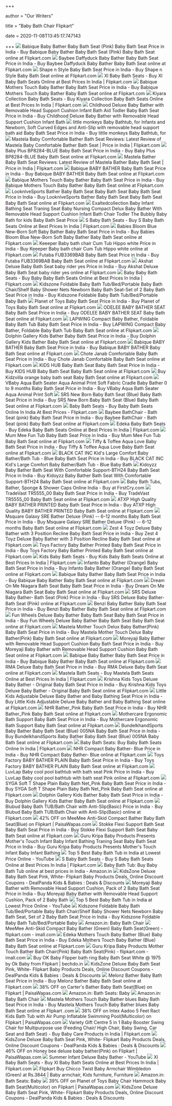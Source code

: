 +++
        
author = "Our Writers"
        
title = "Baby Bath Chair Flipkart"
        
date = 2020-11-08T13:45:17.747143
        
+++
[ ![](https://rukminim1.flixcart.com/image/352/352/jhjg13k0/bath-seat/g/a/k/baby-bather-baby-bath-seat-pink-babique-original-imaf5gzwvjkztzab.jpeg?q=70)](https://rukminim1.flixcart.com/image/352/352/jhjg13k0/bath-seat/g/a/k/baby-bather-baby-bath-seat-pink-babique-original-imaf5gzwvjkztzab.jpeg?q=70) Babique Baby Bather Baby Bath Seat (Pink) Baby Bath Seat Price in India -  Buy Babique Baby Bather Baby Bath Seat (Pink) Baby Bath Seat online at  Flipkart.com
[ ![](https://rukminim1.flixcart.com/image/352/352/jbs96kw0/bath-seat/t/s/h/daffyduck-baby-bather-baybee-original-imafyytyxgzyam8h.jpeg?q=70)](https://rukminim1.flixcart.com/image/352/352/jbs96kw0/bath-seat/t/s/h/daffyduck-baby-bather-baybee-original-imafyytyxgzyam8h.jpeg?q=70) Baybee Daffyduck Baby Bather Baby Bath Seat Price in India - Buy Baybee  Daffyduck Baby Bather Baby Bath Seat online at Flipkart.com
[ ![](https://rukminim1.flixcart.com/image/352/352/j3nbwy80/bath-seat/v/8/v/shape-n-style-original-imaeupprqtfkgypf.jpeg?q=70)](https://rukminim1.flixcart.com/image/352/352/j3nbwy80/bath-seat/v/8/v/shape-n-style-original-imaeupprqtfkgypf.jpeg?q=70) Shape n Style Baby Bath Seat Price in India - Buy Shape n Style Baby Bath  Seat online at Flipkart.com
[ ![](https://rukminim1.flixcart.com/image/612/612/kbwjvrk0/bath-seat/t/6/a/foldable-baby-bath-tub-bed-portable-baby-bath-chair-shelf-baby-original-imaft4znugh6gqeh.jpeg?q=70)](https://rukminim1.flixcart.com/image/612/612/kbwjvrk0/bath-seat/t/6/a/foldable-baby-bath-tub-bed-portable-baby-bath-chair-shelf-baby-original-imaft4znugh6gqeh.jpeg?q=70) Xl Baby Bath Seats - Buy Xl Baby Bath Seats Online at Best Prices In India  | Flipkart.com
[ ![](https://rukminim1.flixcart.com/image/352/352/jdvziq80/bath-tub/g/b/t/mothers-touch-baby-bather-bbqbbt001-babique-original-imaf2cudfpuxzdcv.jpeg?q=70)](https://rukminim1.flixcart.com/image/352/352/jdvziq80/bath-tub/g/b/t/mothers-touch-baby-bather-bbqbbt001-babique-original-imaf2cudfpuxzdcv.jpeg?q=70) Babique Mothers Touch Baby Bather Baby Bath Seat Price in India - Buy  Babique Mothers Touch Baby Bather Baby Bath Seat online at Flipkart.com
[ ![](https://rukminim1.flixcart.com/image/612/612/jwdupow0/bath-seat/u/m/z/baby-infant-bathing-seat-traning-seat-baby-nursing-kiyara-original-imafgs3nb5atxqcy.jpeg?q=70)](https://rukminim1.flixcart.com/image/612/612/jwdupow0/bath-seat/u/m/z/baby-infant-bathing-seat-traning-seat-baby-nursing-kiyara-original-imafgs3nb5atxqcy.jpeg?q=70) Kiyara Collection Baby Bath Seats - Buy Kiyara Collection Baby Bath Seats  Online at Best Prices In India | Flipkart.com
[ ![](https://rukminim1.flixcart.com/image/352/352/kbmjssw0/bath-seat/g/p/g/deluxe-baby-bather-with-removable-head-support-cushion-infant-original-imafsxrjphpjgbfb.jpeg?q=70)](https://rukminim1.flixcart.com/image/352/352/kbmjssw0/bath-seat/g/p/g/deluxe-baby-bather-with-removable-head-support-cushion-infant-original-imafsxrjphpjgbfb.jpeg?q=70) Childhood Deluxe Baby Bather with Removable Head Support Cushion Infant Bath  Aid Todler Baby Bath Seat Price in India - Buy Childhood Deluxe Baby Bather  with Removable Head Support Cushion Infant Bath
[ ![](https://rukminim1.flixcart.com/image/352/352/k4n2avk0/bath-seat/t/g/p/baby-bathtub-for-infants-and-newborn-soft-curved-edges-and-anti-original-imafnhr7uzpmqzqt.jpeg?q=70)](https://rukminim1.flixcart.com/image/352/352/k4n2avk0/bath-seat/t/g/p/baby-bathtub-for-infants-and-newborn-soft-curved-edges-and-anti-original-imafnhr7uzpmqzqt.jpeg?q=70) little monkeys Baby Bathtub, for Infants and Newborn, Soft Curved Edges and  Anti-Slip with removable head support bath aid Baby Bath Seat Price in  India - Buy little monkeys Baby Bathtub, for
[ ![](https://rukminim1.flixcart.com/image/312/312/bath-seat/z/w/e/mastela-baby-comfortable-bather-original-imaeh6cyfc8qmsgz.jpeg?q=70)](https://rukminim1.flixcart.com/image/312/312/bath-seat/z/w/e/mastela-baby-comfortable-bather-original-imaeh6cyfc8qmsgz.jpeg?q=70) Mastela Baby Comfortable Bather Bath Seat Reviews: Latest Review of Mastela  Baby Comfortable Bather Bath Seat | Price in India | Flipkart.com
[ ![](https://rukminim1.flixcart.com/image/352/352/jnc2bgw0/bath-seat/v/y/y/bp8284-blue-baby-plus-original-imafaywzv9jyanbd.jpeg?q=70)](https://rukminim1.flixcart.com/image/352/352/jnc2bgw0/bath-seat/v/y/y/bp8284-blue-baby-plus-original-imafaywzv9jyanbd.jpeg?q=70) Baby Plus BP8284-BLUE Baby Bath Seat Price in India - Buy Baby Plus  BP8284-BLUE Baby Bath Seat online at Flipkart.com
[ ![](https://rukminim1.flixcart.com/image/312/312/bath-seat/f/z/f/mastela-bather-original-imaekzz4cgakdkmj.jpeg?q=70)](https://rukminim1.flixcart.com/image/312/312/bath-seat/f/z/f/mastela-bather-original-imaekzz4cgakdkmj.jpeg?q=70) Mastela Bather Baby Bath Seat Reviews: Latest Review of Mastela Bather Baby  Bath Seat | Price in India | Flipkart.com
[ ![](https://rukminim1.flixcart.com/image/352/352/jg6v24w0/bath-tub/k/f/f/baby-bather-bbqbbck01-babique-original-imaf47kevsdfk8vg.jpeg?q=70)](https://rukminim1.flixcart.com/image/352/352/jg6v24w0/bath-tub/k/f/f/baby-bather-bbqbbck01-babique-original-imaf47kevsdfk8vg.jpeg?q=70) Babique BABY BATHER Baby Bath Seat Price in India - Buy Babique BABY BATHER Baby  Bath Seat online at Flipkart.com
[ ![](https://rukminim1.flixcart.com/image/1100/1100/jduk2vk0/bath-seat/5/p/h/mothers-touch-baby-bather-babique-original-imaf2zfhfjrqgvkg.jpeg?q=90)](https://rukminim1.flixcart.com/image/1100/1100/jduk2vk0/bath-seat/5/p/h/mothers-touch-baby-bather-babique-original-imaf2zfhfjrqgvkg.jpeg?q=90) Babique Mothers Touch Baby Bather Baby Bath Seat Price in India - Buy  Babique Mothers Touch Baby Bather Baby Bath Seat online at Flipkart.com
[ ![](https://rukminim1.flixcart.com/image/352/352/k8lyc280/bath-seat/5/6/h/bather-baby-bath-seat-baby-bath-seat-looknlvesports-original-imafqkkhhbkf4kqq.jpeg?q=70)](https://rukminim1.flixcart.com/image/352/352/k8lyc280/bath-seat/5/6/h/bather-baby-bath-seat-baby-bath-seat-looknlvesports-original-imafqkkhhbkf4kqq.jpeg?q=70) LooknlveSports Bather Baby Bath Seat Baby Bath Seat Baby Bath Seat Price in  India - Buy LooknlveSports Bather Baby Bath Seat Baby Bath Seat Baby Bath  Seat online at Flipkart.com
[ ![](https://rukminim1.flixcart.com/image/352/352/jpsnma80/bath-seat/w/g/7/baby-infant-bathing-seat-traning-seat-baby-nursing-compact-delux-original-imafbt3tkredwtqr.jpeg?q=70)](https://rukminim1.flixcart.com/image/352/352/jpsnma80/bath-seat/w/g/7/baby-infant-bathing-seat-traning-seat-baby-nursing-compact-delux-original-imafbt3tkredwtqr.jpeg?q=70) Exaltedcollection Baby Infant Bathing Seat Traning Seat Baby Nursing  Compact Delux Baby Bather With Removable Head Support Cushion Infant Bath  Chair Todler The Bubbly Baby Bath for kids Baby Bath Seat Price
[ ![](https://rukminim1.flixcart.com/image/612/612/k1qr5ow0/bath-seat/e/t/u/blue-printed-quality-folding-anti-slip-archana-novelty-original-imafh8xu68tpdwxr.jpeg?q=70)](https://rukminim1.flixcart.com/image/612/612/k1qr5ow0/bath-seat/e/t/u/blue-printed-quality-folding-anti-slip-archana-novelty-original-imafh8xu68tpdwxr.jpeg?q=70) S Baby Bath Seats - Buy S Baby Bath Seats Online at Best Prices In India |  Flipkart.com
[ ![](https://rukminim1.flixcart.com/image/352/352/jz1l7rk0/bath-seat/s/h/e/blue-new-born-soft-baby-bather-babies-bloom-original-imafj48jfnz9jtrh.jpeg?q=70)](https://rukminim1.flixcart.com/image/352/352/jz1l7rk0/bath-seat/s/h/e/blue-new-born-soft-baby-bather-babies-bloom-original-imafj48jfnz9jtrh.jpeg?q=70) Babies Bloom Blue New-Born Soft Baby Bather Baby Bath Seat Price in India -  Buy Babies Bloom Blue New-Born Soft Baby Bather Baby Bath Seat online at  Flipkart.com
[ ![](https://rukminim1.flixcart.com/image/352/352/jbs96kw0/bath-tub/9/w/a/baby-bath-chair-cum-tub-hippo-white-k8619white-keeeper-original-imafyzwxyguccnja.jpeg?q=70)](https://rukminim1.flixcart.com/image/352/352/jbs96kw0/bath-tub/9/w/a/baby-bath-chair-cum-tub-hippo-white-k8619white-keeeper-original-imafyzwxyguccnja.jpeg?q=70) Keeeper Baby bath chair Cum Tub Hippo white Price in India - Buy Keeeper Baby  bath chair Cum Tub Hippo white online at Flipkart.com
[ ![](https://rukminim1.flixcart.com/image/352/352/jp780i80/bath-seat/z/x/b/fub3369bab-futaba-original-imafbhhwzjw8h5ax.jpeg?q=70)](https://rukminim1.flixcart.com/image/352/352/jp780i80/bath-seat/z/x/b/fub3369bab-futaba-original-imafbhhwzjw8h5ax.jpeg?q=70) Futaba FUB3369BAB Baby Bath Seat Price in India - Buy Futaba FUB3369BAB Baby  Bath Seat online at Flipkart.com
[ ![](https://rukminim1.flixcart.com/image/352/352/j8g870w0-1/baby-bed/2/g/6/deluxe-baby-bath-seat-yes-3-baby-rider-akshat-original-imaeyh22tdaummzu.jpeg?q=70)](https://rukminim1.flixcart.com/image/352/352/j8g870w0-1/baby-bed/2/g/6/deluxe-baby-bath-seat-yes-3-baby-rider-akshat-original-imaeyh22tdaummzu.jpeg?q=70) Akshat Deluxe Baby Bath Seat baby rider yes Price in India - Buy Akshat  Deluxe Baby Bath Seat baby rider yes online at Flipkart.com
[ ![](https://rukminim1.flixcart.com/image/612/612/k5r2mq80/bath-seat/8/w/h/advanced-anti-skid-baby-bather-pink-meemee-original-imafg2pgggyjsxjj.jpeg?q=70)](https://rukminim1.flixcart.com/image/612/612/k5r2mq80/bath-seat/8/w/h/advanced-anti-skid-baby-bather-pink-meemee-original-imafg2pgggyjsxjj.jpeg?q=70) Baby Baby Bath Seats - Buy Baby Baby Bath Seats Online at Best Prices In  India | Flipkart.com
[ ![](https://rukminim1.flixcart.com/image/275/275/kbwjvrk0/bath-seat/u/z/z/foldable-baby-bath-tub-bed-portable-baby-bath-chair-shelf-baby-original-imaft4zngpatbvgk.jpeg?q=90)](https://rukminim1.flixcart.com/image/275/275/kbwjvrk0/bath-seat/u/z/z/foldable-baby-bath-tub-bed-portable-baby-bath-chair-shelf-baby-original-imaft4zngpatbvgk.jpeg?q=90) Kidszone Foldable Baby Bath Tub/Bed/Portable Baby Bath Chair/Shelf Baby  Shower Nets Newborn Baby Bath Seat-Set of 2 Baby Bath Seat Price in India -  Buy Kidszone Foldable Baby Bath Tub/Bed/Portable Baby Bath
[ ![](https://rukminim1.flixcart.com/image/352/352/bath-tub/b/y/w/baby-bath-seat-planet-of-toys-baby-bath-seat-original-imaegubhgjncqcqu.jpeg?q=70)](https://rukminim1.flixcart.com/image/352/352/bath-tub/b/y/w/baby-bath-seat-planet-of-toys-baby-bath-seat-original-imaegubhgjncqcqu.jpeg?q=70) Planet of Toys Baby Bath Seat Price in India - Buy Planet of Toys Baby Bath  Seat online at Flipkart.com
[ ![](https://rukminim1.flixcart.com/image/352/352/jr9iwsw0/bath-seat/z/5/f/baby-bather-seat-odelee-original-imafcytjdsgyzfnk.jpeg?q=70)](https://rukminim1.flixcart.com/image/352/352/jr9iwsw0/bath-seat/z/5/f/baby-bather-seat-odelee-original-imafcytjdsgyzfnk.jpeg?q=70) ODELEE BABY BATHER SEAT Baby Bath Seat Price in India - Buy ODELEE BABY  BATHER SEAT Baby Bath Seat online at Flipkart.com
[ ![](https://rukminim1.flixcart.com/image/352/352/k0e66q80/bath-seat/e/q/c/compact-baby-bather-foldable-baby-bath-tub-lapwing-original-imafk6gbcnzfjwnv.jpeg?q=70)](https://rukminim1.flixcart.com/image/352/352/k0e66q80/bath-seat/e/q/c/compact-baby-bather-foldable-baby-bath-tub-lapwing-original-imafk6gbcnzfjwnv.jpeg?q=70) LAPWING Compact Baby Bather, Foldable Baby Bath Tub Baby Bath Seat Price in  India - Buy LAPWING Compact Baby Bather, Foldable Baby Bath Tub Baby Bath  Seat online at Flipkart.com
[ ![](https://rukminim1.flixcart.com/image/352/352/bath-seat/k/n/7/dolphin-gallery-kids-bather-original-imaecgrpwsycf6js.jpeg?q=70)](https://rukminim1.flixcart.com/image/352/352/bath-seat/k/n/7/dolphin-gallery-kids-bather-original-imaecgrpwsycf6js.jpeg?q=70) Dolphin Gallery Kids Bather Baby Bath Seat Price in India - Buy Dolphin  Gallery Kids Bather Baby Bath Seat online at Flipkart.com
[ ![](https://rukminim1.flixcart.com/image/352/352/jg6v24w0/bath-tub/x/f/4/baby-bather-tube-bbqbbck002-babique-original-imaf47kkf4r8pchy.jpeg?q=70)](https://rukminim1.flixcart.com/image/352/352/jg6v24w0/bath-tub/x/f/4/baby-bather-tube-bbqbbck002-babique-original-imaf47kkf4r8pchy.jpeg?q=70) Babique BABY BATHER Baby Bath Seat Price in India - Buy Babique BABY BATHER Baby  Bath Seat online at Flipkart.com
[ ![](https://rukminim1.flixcart.com/image/352/352/jlqwpe80/bath-seat/j/2/t/comfortable-chote-janab-original-imaf8rzszy9hdqpt.jpeg?q=70)](https://rukminim1.flixcart.com/image/352/352/jlqwpe80/bath-seat/j/2/t/comfortable-chote-janab-original-imaf8rzszy9hdqpt.jpeg?q=70) Chote Janab Comfortable Baby Bath Seat Price in India - Buy Chote Janab  Comfortable Baby Bath Seat online at Flipkart.com
[ ![](https://rukminim1.flixcart.com/image/352/352/k2rwlu80/bath-seat/p/q/y/baby-bath-seat-kids-hub-original-imafknkyw5qm8gnk.jpeg?q=70)](https://rukminim1.flixcart.com/image/352/352/k2rwlu80/bath-seat/p/q/y/baby-bath-seat-kids-hub-original-imafknkyw5qm8gnk.jpeg?q=70) KIDS HUB Baby Bath Seat Baby Bath Seat Price in India - Buy KIDS HUB Baby  Bath Seat Baby Bath Seat online at Flipkart.com
[ ![](https://rukminim1.flixcart.com/image/352/352/bath-seat/t/g/h/kidzvilla-orange-baby-bath-seat-original-imaeasteyazta4mt.jpeg?q=70)](https://rukminim1.flixcart.com/image/352/352/bath-seat/t/g/h/kidzvilla-orange-baby-bath-seat-original-imaeasteyazta4mt.jpeg?q=70) Buy Kidzvilla orange baby bath seat Baby Bath Seat online at Flipkart.com
[ ![](https://rukminim1.flixcart.com/image/352/352/kbdz5ow0/bath-seat/q/d/b/aqua-bath-seater-aqua-animal-print-soft-fabric-cradle-baby-original-imafg268wergukmm.jpeg?q=70)](https://rukminim1.flixcart.com/image/352/352/kbdz5ow0/bath-seat/q/d/b/aqua-bath-seater-aqua-animal-print-soft-fabric-cradle-baby-original-imafg268wergukmm.jpeg?q=70) VBaby Aqua Bath Seater Aqua Animal Print Soft Fabric Cradle Baby Bather 0  to 9 months Baby Bath Seat Price in India - Buy VBaby Aqua Bath Seater Aqua  Animal Print Soft
[ ![](https://rukminim1.flixcart.com/image/352/352/kbv4fww0/bath-seat/t/t/h/new-born-baby-bath-seat-blue-srs-original-imaft437wa2hfxgc.jpeg?q=70)](https://rukminim1.flixcart.com/image/352/352/kbv4fww0/bath-seat/t/t/h/new-born-baby-bath-seat-blue-srs-original-imaft437wa2hfxgc.jpeg?q=70) SRS New Born Baby Bath Seat (Blue) Baby Bath Seat Price in India - Buy SRS  New Born Baby Bath Seat (Blue) Baby Bath Seat online at Flipkart.com
[ ![](https://rukminim1.flixcart.com/image/612/612/k4hcjgw0/bath-seat/z/y/g/baby-bath-net-blue-infantso-original-imafndsk2uhsg4dr.jpeg?q=70)](https://rukminim1.flixcart.com/image/612/612/k4hcjgw0/bath-seat/z/y/g/baby-bath-net-blue-infantso-original-imafndsk2uhsg4dr.jpeg?q=70) Baby Bath Seats - Buy Baby Bath Seats Online In India At Best Prices -  Flipkart.com
[ ![](https://rukminim1.flixcart.com/image/352/352/jbi93m80/bath-seat/n/d/7/bathchair-bath-seat-pink-baybee-original-imafytgagpqdzfxs.jpeg?q=70)](https://rukminim1.flixcart.com/image/352/352/jbi93m80/bath-seat/n/d/7/bathchair-bath-seat-pink-baybee-original-imafytgagpqdzfxs.jpeg?q=70) Baybee BathChair - Bath Seat (pink) Baby Bath Seat Price in India - Buy  Baybee BathChair - Bath Seat (pink) Baby Bath Seat online at Flipkart.com
[ ![](https://rukminim1.flixcart.com/image/612/612/juh9ksw0/bath-seat/f/q/k/baby-bather-baby-bath-seat-tub-for-infant-pink-edeka-original-imaffdn7v53g5zgy.jpeg?q=70)](https://rukminim1.flixcart.com/image/612/612/juh9ksw0/bath-seat/f/q/k/baby-bather-baby-bath-seat-tub-for-infant-pink-edeka-original-imaffdn7v53g5zgy.jpeg?q=70) Edeka Baby Bath Seats - Buy Edeka Baby Bath Seats Online at Best Prices In  India | Flipkart.com
[ ![](https://rukminim1.flixcart.com/image/352/352/bath-seat/3/k/t/mum-mee-fun-tub-original-imaebq4kxccqm3eg.jpeg?q=70)](https://rukminim1.flixcart.com/image/352/352/bath-seat/3/k/t/mum-mee-fun-tub-original-imaebq4kxccqm3eg.jpeg?q=70) Mum Mee Fun Tub Baby Bath Seat Price in India - Buy Mum Mee Fun Tub Baby  Bath Seat online at Flipkart.com
[ ![](https://rukminim1.flixcart.com/image/352/352/k4hcjgw0/bath-seat/z/x/n/aqua-love-tiffy-toffee-original-imafn9czwha3zjhn.jpeg?q=70)](https://rukminim1.flixcart.com/image/352/352/k4hcjgw0/bath-seat/z/x/n/aqua-love-tiffy-toffee-original-imafn9czwha3zjhn.jpeg?q=70) Tiffy & Toffee Aqua Love Baby Bath Seat Price in India - Buy Tiffy & Toffee  Aqua Love Baby Bath Seat online at Flipkart.com
[ ![](https://rukminim1.flixcart.com/image/352/352/jmqmpow0/bath-seat/3/z/d/kid-s-large-comfort-baby-bather-bath-tub-blue-black-cat-inc-original-imaf9f8zhhspuyag.jpeg?q=70)](https://rukminim1.flixcart.com/image/352/352/jmqmpow0/bath-seat/3/z/d/kid-s-large-comfort-baby-bather-bath-tub-blue-black-cat-inc-original-imaf9f8zhhspuyag.jpeg?q=70) BLACK CAT INC Kid's Large Comfort Baby Bather/Bath Tub - Blue Baby Bath Seat  Price in India - Buy BLACK CAT INC Kid's Large Comfort Baby Bather/Bath Tub  - Blue Baby Bath
[ ![](https://rukminim1.flixcart.com/image/352/352/jbfe7ww0-1/bath-seat/e/q/r/baby-bather-bath-seat-with-comfortable-support-bth24-kidoyzz-original-imafyscwfh4dchfn.jpeg?q=70)](https://rukminim1.flixcart.com/image/352/352/jbfe7ww0-1/bath-seat/e/q/r/baby-bather-bath-seat-with-comfortable-support-bth24-kidoyzz-original-imafyscwfh4dchfn.jpeg?q=70) Kidoyzz Baby Bather Bath Seat With Comfortable Support-BTH24 Baby Bath Seat  Price in India - Buy Kidoyzz Baby Bather Bath Seat With Comfortable  Support-BTH24 Baby Bath Seat online at Flipkart.com
[ ![](https://cdn.fcglcdn.com/brainbees/images/products/240x290/2367920a.webp)](https://cdn.fcglcdn.com/brainbees/images/products/240x290/2367920a.webp) Baby Bath Tubs, Bather, Sponge & Shower Caps Online India - Buy at  FirstCry.com
[ ![](https://rukminim1.flixcart.com/image/352/352/jmqmpow0/bath-seat/3/z/d/kid-s-large-comfort-baby-bather-bath-tub-blue-black-cat-inc-original-imaf9f9yhmy2cvhr.jpeg?q=70)](https://rukminim1.flixcart.com/image/352/352/jmqmpow0/bath-seat/3/z/d/kid-s-large-comfort-baby-bather-bath-tub-blue-black-cat-inc-original-imaf9f9yhmy2cvhr.jpeg?q=70) TradeVast TR5555_00 Baby Bath Seat Price in India - Buy TradeVast TR5555_00 Baby  Bath Seat online at Flipkart.com
[ ![](https://rukminim1.flixcart.com/image/352/352/jepzrm80/bath-tub/f/8/w/high-quality-baby-bather-printed-baby-bath-seat-atx-baby-bather-original-imaf3cd8zhugbkzf.jpeg?q=70)](https://rukminim1.flixcart.com/image/352/352/jepzrm80/bath-tub/f/8/w/high-quality-baby-bather-printed-baby-bath-seat-atx-baby-bather-original-imaf3cd8zhugbkzf.jpeg?q=70) ATXP High Quality BABY BATHER PRINTED Baby Bath Seat Price in India - Buy  ATXP High Quality BABY BATHER PRINTED Baby Bath Seat online at Flipkart.com
[ ![](https://rukminim1.flixcart.com/image/352/352/k0sgl8w0/bath-seat/y/w/n/sre-bather-deluxe-pink-6-12-months-msquare-galaxy-original-imafkge2gc5xkjzq.jpeg?q=70)](https://rukminim1.flixcart.com/image/352/352/k0sgl8w0/bath-seat/y/w/n/sre-bather-deluxe-pink-6-12-months-msquare-galaxy-original-imafkge2gc5xkjzq.jpeg?q=70) Msquare Galaxy SRE Bather Deluxe (Pink) -- 6-12 months Baby Bath Seat Price  in India - Buy Msquare Galaxy SRE Bather Deluxe (Pink) -- 6-12 months Baby  Bath Seat online at Flipkart.com
[ ![](https://rukminim1.flixcart.com/image/352/352/jxdkpzk0/bath-seat/f/h/7/deluxe-baby-bather-with-3-position-recline-zest-4-toyz-original-imafhuy4mncm3epg.jpeg?q=70)](https://rukminim1.flixcart.com/image/352/352/jxdkpzk0/bath-seat/f/h/7/deluxe-baby-bather-with-3-position-recline-zest-4-toyz-original-imafhuy4mncm3epg.jpeg?q=70) Zest 4 Toyz Deluxe Baby Bather with 3 Position Recline Baby Bath Seat Price  in India - Buy Zest 4 Toyz Deluxe Baby Bather with 3 Position Recline Baby  Bath Seat online at Flipkart.com
[ ![](https://rukminim1.flixcart.com/image/352/352/jdkjzww0/bath-seat/h/h/g/baby-bather-printed-toys-factory-original-imafyxum9ygjxbzn.jpeg?q=70)](https://rukminim1.flixcart.com/image/352/352/jdkjzww0/bath-seat/h/h/g/baby-bather-printed-toys-factory-original-imafyxum9ygjxbzn.jpeg?q=70) Toys Factory Baby Bather Printed Baby Bath Seat Price in India - Buy Toys  Factory Baby Bather Printed Baby Bath Seat online at Flipkart.com
[ ![](https://rukminim1.flixcart.com/image/612/612/katyzrk0/bath-seat/s/f/e/aqua-bath-seater-aqua-animal-print-soft-fabric-cradle-baby-original-imafsbjtmz66mhfh.jpeg?q=70)](https://rukminim1.flixcart.com/image/612/612/katyzrk0/bath-seat/s/f/e/aqua-bath-seater-aqua-animal-print-soft-fabric-cradle-baby-original-imafsbjtmz66mhfh.jpeg?q=70) Kids Baby Bath Seats - Buy Kids Baby Bath Seats Online at Best Prices In  India | Flipkart.com
[ ![](https://rukminim1.flixcart.com/image/352/352/k4ss2a80/bath-seat/7/j/g/baby-bather-orange-infanto-original-imafnmtjey7ej4vh.jpeg?q=70)](https://rukminim1.flixcart.com/image/352/352/k4ss2a80/bath-seat/7/j/g/baby-bather-orange-infanto-original-imafnmtjey7ej4vh.jpeg?q=70) Infanto Baby Bather (Orange) Baby Bath Seat Price in India - Buy Infanto  Baby Bather (Orange) Baby Bath Seat online at Flipkart.com
[ ![](https://rukminim1.flixcart.com/image/352/352/jg5fma80/bath-seat/r/n/g/baby-bather-babique-original-imaf47kzuggzx33u.jpeg?q=70)](https://rukminim1.flixcart.com/image/352/352/jg5fma80/bath-seat/r/n/g/baby-bather-babique-original-imaf47kzuggzx33u.jpeg?q=70) Babique Baby Bather Baby Bath Seat Price in India - Buy Babique Baby Bather Baby  Bath Seat online at Flipkart.com
[ ![](https://rukminim1.flixcart.com/image/352/352/jkwwgi80/bath-seat/x/u/5/niagara-bath-seat-dream-on-me-original-imaf7rux4g8dzaqx.jpeg?q=70)](https://rukminim1.flixcart.com/image/352/352/jkwwgi80/bath-seat/x/u/5/niagara-bath-seat-dream-on-me-original-imaf7rux4g8dzaqx.jpeg?q=70) Dream On Me Niagara Bath Seat Baby Bath Seat Price in India - Buy Dream On  Me Niagara Bath Seat Baby Bath Seat online at Flipkart.com
[ ![](https://rukminim1.flixcart.com/image/352/352/kbtp0280/bath-tub/h/y/4/deluxe-baby-bather-bath-seat-pink-07161-srs-original-imaft3gpfdssw7tp.jpeg?q=70)](https://rukminim1.flixcart.com/image/352/352/kbtp0280/bath-tub/h/y/4/deluxe-baby-bather-bath-seat-pink-07161-srs-original-imaft3gpfdssw7tp.jpeg?q=70) SRS Deluxe Baby Bather- Bath Seat (Pink) Price in India - Buy SRS Deluxe  Baby Bather- Bath Seat (Pink) online at Flipkart.com
[ ![](https://rukminim1.flixcart.com/image/352/352/bath-seat/p/c/x/benzi-baby-bather-original-imaejycrxgg7wuva.jpeg?q=70)](https://rukminim1.flixcart.com/image/352/352/bath-seat/p/c/x/benzi-baby-bather-original-imaejycrxgg7wuva.jpeg?q=70) Benzi Baby Bather Baby Bath Seat Price in India - Buy Benzi Baby Bather Baby  Bath Seat online at Flipkart.com
[ ![](https://rukminim1.flixcart.com/image/352/352/k51cpe80/bath-seat/k/q/z/deluxe-baby-bather-baby-bath-seat-fun-wheels-original-imafnt542hgnkbvg.jpeg?q=70)](https://rukminim1.flixcart.com/image/352/352/k51cpe80/bath-seat/k/q/z/deluxe-baby-bather-baby-bath-seat-fun-wheels-original-imafnt542hgnkbvg.jpeg?q=70) Fun Wheels Deluxe Baby Bather Baby Bath Seat Baby Bath Seat Price in India  - Buy Fun Wheels Deluxe Baby Bather Baby Bath Seat Baby Bath Seat online at  Flipkart.com
[ ![](https://rukminim1.flixcart.com/image/352/352/jt7jhjk0/bath-seat/z/k/u/mother-touch-delux-baby-bather-pink-mastela-original-imafekym2kycwrrf.jpeg?q=70)](https://rukminim1.flixcart.com/image/352/352/jt7jhjk0/bath-seat/z/k/u/mother-touch-delux-baby-bather-pink-mastela-original-imafekym2kycwrrf.jpeg?q=70) Mastela Mother Touch Delux Baby Bather(Pink) Baby Bath Seat Price in India  - Buy Mastela Mother Touch Delux Baby Bather(Pink) Baby Bath Seat online at  Flipkart.com
[ ![](https://rukminim1.flixcart.com/image/352/352/k6i7zww0/bath-seat/d/f/n/baby-bather-with-removable-head-support-cushion-moreyaji-original-imafhfadpjqkjbfc.jpeg?q=70)](https://rukminim1.flixcart.com/image/352/352/k6i7zww0/bath-seat/d/f/n/baby-bather-with-removable-head-support-cushion-moreyaji-original-imafhfadpjqkjbfc.jpeg?q=70) Moreyaji Baby Bather with Removable Head Support Cushion Baby Bath Seat  Price in India - Buy Moreyaji Baby Bather with Removable Head Support  Cushion Baby Bath Seat online at Flipkart.com
[ ![](https://rukminim1.flixcart.com/image/352/352/jg5fma80/bath-seat/q/q/e/baby-bather-babique-original-imaf47kmfhgdqhpr.jpeg?q=70)](https://rukminim1.flixcart.com/image/352/352/jg5fma80/bath-seat/q/q/e/baby-bather-babique-original-imaf47kmfhgdqhpr.jpeg?q=70) Babique Baby Bather Baby Bath Seat Price in India - Buy Babique Baby Bather Baby  Bath Seat online at Flipkart.com
[ ![](https://rukminim1.flixcart.com/image/352/352/j2ur3ww0-1/bath-seat/h/z/g/deluxe-rma-original-imaeu22hhs93wh2v.jpeg?q=70)](https://rukminim1.flixcart.com/image/352/352/j2ur3ww0-1/bath-seat/h/z/g/deluxe-rma-original-imaeu22hhs93wh2v.jpeg?q=70) RMA Deluxe Baby Bath Seat Price in India - Buy RMA Deluxe Baby Bath Seat  online at Flipkart.com
[ ![](https://rukminim1.flixcart.com/image/612/612/j0sg7m80/bath-seat/u/u/j/mastela-deluxe-baby-bather-07260-blue-mastela-original-imaezty4zft6g2ct.jpeg?q=70)](https://rukminim1.flixcart.com/image/612/612/j0sg7m80/bath-seat/u/u/j/mastela-deluxe-baby-bather-07260-blue-mastela-original-imaezty4zft6g2ct.jpeg?q=70) Mastela Bath Seats - Buy Mastela Bath Seats Online at Best Prices In India  | Flipkart.com
[ ![](https://rukminim1.flixcart.com/image/352/352/jl8bzbk0/bath-seat/g/y/e/deluxe-baby-bather-original-krishna-kids-toys-original-imaf8dubkeszq3xu.jpeg?q=70)](https://rukminim1.flixcart.com/image/352/352/jl8bzbk0/bath-seat/g/y/e/deluxe-baby-bather-original-krishna-kids-toys-original-imaf8dubkeszq3xu.jpeg?q=70) Krishna Kids Toys Deluxe Baby Bather - Original Baby Bath Seat Price in  India - Buy Krishna Kids Toys Deluxe Baby Bather - Original Baby Bath Seat  online at Flipkart.com
[ ![](https://rukminim1.flixcart.com/image/352/352/k0cqqvk0/bath-seat/d/x/h/baby-bathing-seat-with-removable-head-support-cushion-mastela-original-imafj7wbvhx2gczw.jpeg?q=70)](https://rukminim1.flixcart.com/image/352/352/k0cqqvk0/bath-seat/d/x/h/baby-bathing-seat-with-removable-head-support-cushion-mastela-original-imafj7wbvhx2gczw.jpeg?q=70) Little Kids Adjustable Deluxe Baby Bather and Baby Bathing Seat Price in  India - Buy Little Kids Adjustable Deluxe Baby Bather and Baby Bathing Seat  online at Flipkart.com
[ ![](https://rukminim1.flixcart.com/image/352/352/jdt4n0w0/bath-seat/s/e/h/bather-pink-nhr-original-imaf2mtzeytdsewq.jpeg?q=70)](https://rukminim1.flixcart.com/image/352/352/jdt4n0w0/bath-seat/s/e/h/bather-pink-nhr-original-imaf2mtzeytdsewq.jpeg?q=70) NHR Bather_Pink Baby Bath Seat Price in India - Buy NHR Bather_Pink Baby  Bath Seat online at Flipkart.com
[ ![](https://rukminim1.flixcart.com/image/352/352/k4hcjgw0/bath-seat/u/g/y/ergonomic-bath-support-mothercare-original-imafndftu3zdcuhq.jpeg?q=70)](https://rukminim1.flixcart.com/image/352/352/k4hcjgw0/bath-seat/u/g/y/ergonomic-bath-support-mothercare-original-imafndftu3zdcuhq.jpeg?q=70) Mothercare Ergonomic Bath Support Baby Bath Seat Price in India - Buy  Mothercare Ergonomic Bath Support Baby Bath Seat online at Flipkart.com
[ ![](https://rukminim1.flixcart.com/image/352/352/k8t3jbk0/bath-seat/p/d/w/sp-sports-baby-bather-blue-baby-bath-seat-multicolor-001-na-original-imafqqyczdzggzg6.jpeg?q=70)](https://rukminim1.flixcart.com/image/352/352/k8t3jbk0/bath-seat/p/d/w/sp-sports-baby-bather-blue-baby-bath-seat-multicolor-001-na-original-imafqqyczdzggzg6.jpeg?q=70) BundelkhandSports Baby Bather Baby Bath Seat (Blue) 005NA Baby Bath Seat  Price in India - Buy BundelkhandSports Baby Bather Baby Bath Seat (Blue)  005NA Baby Bath Seat online at Flipkart.com
[ ![](https://rukminim1.flixcart.com/image/612/612/jueep3k0/bath-seat/b/y/4/baby-bather-mamalove-original-imaffh3szjug67wg.jpeg?q=70)](https://rukminim1.flixcart.com/image/612/612/jueep3k0/bath-seat/b/y/4/baby-bather-mamalove-original-imaffh3szjug67wg.jpeg?q=70) Baby Bath Seats: Buy Baby Bath Seats Online In India | Flipkart.com
[ ![](https://rukminim1.flixcart.com/image/352/352/jdyuefk0/bath-tub/x/g/q/compact-baby-bather-blue-b079w3x195-nhr-original-imaf2mtzjfbtr3ye.jpeg?q=70)](https://rukminim1.flixcart.com/image/352/352/jdyuefk0/bath-tub/x/g/q/compact-baby-bather-blue-b079w3x195-nhr-original-imaf2mtzjfbtr3ye.jpeg?q=70) NHR Compact Baby Bather- Blue Price in India - Buy NHR Compact Baby Bather-  Blue online at Flipkart.com
[ ![](https://rukminim1.flixcart.com/image/352/352/jdkjzww0/bath-seat/5/k/b/baby-bather-plain-toys-factory-original-imafyxurgykyj59k.jpeg?q=70)](https://rukminim1.flixcart.com/image/352/352/jdkjzww0/bath-seat/5/k/b/baby-bather-plain-toys-factory-original-imafyxurgykyj59k.jpeg?q=70) Toys Factory BABY BATHER PLAIN Baby Bath Seat Price in India - Buy Toys  Factory BABY BATHER PLAIN Baby Bath Seat online at Flipkart.com
[ ![](https://rukminim1.flixcart.com/image/352/352/k7c88sw0/bath-tub/q/z/z/baby-cool-pool-bathtub-with-bath-seat-pink-pool-bathtub-luvlap-original-imafphq9dw8bxpgb.jpeg?q=70)](https://rukminim1.flixcart.com/image/352/352/k7c88sw0/bath-tub/q/z/z/baby-cool-pool-bathtub-with-bath-seat-pink-pool-bathtub-luvlap-original-imafphq9dw8bxpgb.jpeg?q=70) LuvLap Baby cool pool bathtub with bath seat Pink Price in India - Buy  LuvLap Baby cool pool bathtub with bath seat Pink online at Flipkart.com
[ ![](https://rukminim1.flixcart.com/image/352/352/jmwch3k0/bath-seat/c/y/a/soft-t-shape-plain-baby-bath-net-pink-syga-original-imaf9p7sdy8mmvhx.jpeg?q=70)](https://rukminim1.flixcart.com/image/352/352/jmwch3k0/bath-seat/c/y/a/soft-t-shape-plain-baby-bath-net-pink-syga-original-imaf9p7sdy8mmvhx.jpeg?q=70) SYGA Soft T Shape Plain Baby Bath Net_Pink Baby Bath Seat Price in India -  Buy SYGA Soft T Shape Plain Baby Bath Net_Pink Baby Bath Seat online at  Flipkart.com
[ ![](https://rukminim1.flixcart.com/image/352/352/bath-seat/y/p/4/dolphin-gallery-kids-bather-original-imaecgrsh3tfepgq.jpeg?q=70)](https://rukminim1.flixcart.com/image/352/352/bath-seat/y/p/4/dolphin-gallery-kids-bather-original-imaecgrsh3tfepgq.jpeg?q=70) Dolphin Gallery Kids Bather Baby Bath Seat Price in India - Buy Dolphin  Gallery Kids Bather Baby Bath Seat online at Flipkart.com
[ ![](https://rukminim1.flixcart.com/image/352/352/jog2nbk0/bath-tub/b/y/w/baby-bath-tub-bath-chair-with-anti-slip-basic-8906063513513p1-original-imaf8xengfqrzrav.jpeg?q=70)](https://rukminim1.flixcart.com/image/352/352/jog2nbk0/bath-tub/b/y/w/baby-bath-tub-bath-chair-with-anti-slip-basic-8906063513513p1-original-imaf8xengfqrzrav.jpeg?q=70) Blubud Baby Bath TUB/Bath Chair with Anti-Slip(Basic) Price in India - Buy  Blubud Baby Bath TUB/Bath Chair with Anti-Slip(Basic) online at Flipkart.com
[ ![](https://rukminim1.flixcart.com/image/400/400/k5r2mq80/bath-seat/f/5/9/anti-skid-compact-bather-meemee-original-imafhwqrpha5us8y.jpeg?q=90)](https://rukminim1.flixcart.com/image/400/400/k5r2mq80/bath-seat/f/5/9/anti-skid-compact-bather-meemee-original-imafhwqrpha5us8y.jpeg?q=90) 42% OFF on MeeMee Anti-Skid Compact Bather Baby Bath Seat(Blue) on Flipkart  | PaisaWapas.com
[ ![](https://rukminim1.flixcart.com/image/352/352/k0cqqvk0/bath-seat/u/c/e/flexi-support-bath-seat-stokke-original-imafk5xun2jzn8cf.jpeg?q=70)](https://rukminim1.flixcart.com/image/352/352/k0cqqvk0/bath-seat/u/c/e/flexi-support-bath-seat-stokke-original-imafk5xun2jzn8cf.jpeg?q=70) Stokke Flexi Support Bath Seat Baby Bath Seat Price in India - Buy Stokke  Flexi Support Bath Seat Baby Bath Seat online at Flipkart.com
[ ![](https://rukminim1.flixcart.com/image/352/352/jyafukw0/bath-seat/d/a/z/presents-mother-s-touch-infant-baby-infant-bathing-traning-seat-original-imafgk6k42r2nzub.jpeg?q=70)](https://rukminim1.flixcart.com/image/352/352/jyafukw0/bath-seat/d/a/z/presents-mother-s-touch-infant-baby-infant-bathing-traning-seat-original-imafgk6k42r2nzub.jpeg?q=70) Guru Kripa Baby Products Presents Mother's Touch Infant Baby Infant Bathing  Traning Seat Baby Bath Seat Price in India - Buy Guru Kripa Baby Products  Presents Mother's Touch Infant Baby Infant Bathing
[ ![](https://i.ytimg.com/vi/9ZJdXg__MPA/maxresdefault.jpg)](https://i.ytimg.com/vi/9ZJdXg__MPA/maxresdefault.jpg) Top 5 Best Baby Bath Tub in India at Lowest Price Online - YouTube
[ ![](https://rukminim1.flixcart.com/image/612/612/k0zlsi80/bath-seat/u/k/z/baby-premium-bather-chote-janab-original-imafknhcqrqgfhjy.jpeg?q=70)](https://rukminim1.flixcart.com/image/612/612/k0zlsi80/bath-seat/u/k/z/baby-premium-bather-chote-janab-original-imafknhcqrqgfhjy.jpeg?q=70) S Baby Bath Seats - Buy S Baby Bath Seats Online at Best Prices In India |  Flipkart.com
[ ![](https://m.media-amazon.com/images/I/513vMXj3D4L._AC._SR360,460.jpg)](https://m.media-amazon.com/images/I/513vMXj3D4L._AC._SR360,460.jpg) Baby Bath Tub: Buy Baby Bath Tub online at best prices in India - Amazon.in
[ ![](http://img6a.flixcart.com/image/bath-seat/k/s/a/kkd-kids-zone-baby-bather-400x400-imaeyhyafdussfkj.jpeg)](http://img6a.flixcart.com/image/bath-seat/k/s/a/kkd-kids-zone-baby-bather-400x400-imaeyhyafdussfkj.jpeg) KidsZone Deluxe Baby Bath Seat Pink, White- Flipkart Baby Products Deals,  Online Discount Coupons - DealPanda Kids & Babies : Deals & Discounts
[ ![](https://rukminim1.flixcart.com/image/352/352/kbl4cy80/bath-seat/z/k/s/baby-bather-with-removable-head-support-cushion-pack-of-2-original-imafswu9zkyhmhh9.jpeg?q=70)](https://rukminim1.flixcart.com/image/352/352/kbl4cy80/bath-seat/z/k/s/baby-bather-with-removable-head-support-cushion-pack-of-2-original-imafswu9zkyhmhh9.jpeg?q=70) Moreyaji Baby Bather with Removable Head Support Cushion, Pack of 2 Baby  Bath Seat Price in India - Buy Moreyaji Baby Bather with Removable Head  Support Cushion, Pack of 2 Baby Bath
[ ![](https://i.ytimg.com/vi/9ZJdXg__MPA/hqdefault.jpg)](https://i.ytimg.com/vi/9ZJdXg__MPA/hqdefault.jpg) Top 5 Best Baby Bath Tub in India at Lowest Price Online - YouTube
[ ![](https://rukminim1.flixcart.com/image/275/275/kbwjvrk0/bath-seat/a/g/g/foldable-baby-bath-tub-bed-portable-baby-bath-chair-shelf-baby-original-imaft4zncfzehfdg.jpeg?q=90)](https://rukminim1.flixcart.com/image/275/275/kbwjvrk0/bath-seat/a/g/g/foldable-baby-bath-tub-bed-portable-baby-bath-chair-shelf-baby-original-imaft4zncfzehfdg.jpeg?q=90) Kidszone Foldable Baby Bath Tub/Bed/Portable Baby Bath Chair/Shelf Baby  Shower Nets Newborn Baby Bath Seat, Set of 2 Baby Bath Seat Price in India  - Buy Kidszone Foldable Baby Bath Tub/Bed/Portable Baby
[ ![](https://m.media-amazon.com/images/I/616ihTKAdgL._AC_UY218_.jpg)](https://m.media-amazon.com/images/I/616ihTKAdgL._AC_UY218_.jpg) Amazon.in: Baby Bath Chair
[ ![](https://rukminim1.flixcart.com/image/400/400/jbs96kw0/bath-seat/g/h/y/anti-skid-compact-baby-bather-green-meemee-original-imaff2egpkzydnuq.jpeg?q=90)](https://rukminim1.flixcart.com/image/400/400/jbs96kw0/bath-seat/g/h/y/anti-skid-compact-baby-bather-green-meemee-original-imaff2egpkzydnuq.jpeg?q=90) MeeMee Anti-Skid Compact Baby Bather (Green) Baby Bath Seat(Green) -  flipkart.com - imall.com
[ ![](https://rukminim1.flixcart.com/image/352/352/ju79hu80/bath-seat/j/r/y/mothers-touch-baby-bather-blue-edeka-original-imaffdnamze283yv.jpeg?q=70)](https://rukminim1.flixcart.com/image/352/352/ju79hu80/bath-seat/j/r/y/mothers-touch-baby-bather-blue-edeka-original-imaffdnamze283yv.jpeg?q=70) Edeka Mothers Touch Baby Bather (Blue) Baby Bath Seat Price in India - Buy  Edeka Mothers Touch Baby Bather (Blue) Baby Bath Seat online at Flipkart.com
[ ![](https://rukminim1.flixcart.com/image/400/400/jjylw280/bath-seat/r/2/d/mother-touch-bather-bath-chair-pink-guru-kripa-baby-products-original-imaf7ffygxj6zkqy.jpeg?q=90)](https://rukminim1.flixcart.com/image/400/400/jjylw280/bath-seat/r/2/d/mother-touch-bather-bath-chair-pink-guru-kripa-baby-products-original-imaf7ffygxj6zkqy.jpeg?q=90) Guru Kripa Baby Products Mother Touch Bather Bath Chair(Pink) Baby Bath Seat(Pink)  - flipkart.com - imall.com
[ ![](http://img5a.flixcart.com/image/bath-seat/y/n/e/ok-baby-flipper-bath-ring-original-imadzjcbrhs5sdew.jpeg)](http://img5a.flixcart.com/image/bath-seat/y/n/e/ok-baby-flipper-bath-ring-original-imadzjcbrhs5sdew.jpeg) Buy OK Baby Flipper bath ring Baby Bath Seat White @  1975 by Ok Baby from  Flipkart | bechdo.in
[ ![](http://img6a.flixcart.com/image/bath-seat/d/u/p/kidszone-deluxe-400x400-imaeffz68vgjznzw.jpeg)](http://img6a.flixcart.com/image/bath-seat/d/u/p/kidszone-deluxe-400x400-imaeffz68vgjznzw.jpeg) KidsZone Deluxe Baby Bath Seat Pink, White- Flipkart Baby Products Deals,  Online Discount Coupons - DealPanda Kids & Babies : Deals & Discounts
[ ![](https://rukminim1.flixcart.com/image/352/352/bath-seat/6/t/r/melonz-bather-original-imae8h9mjdrbeqnt.jpeg?q=70)](https://rukminim1.flixcart.com/image/352/352/bath-seat/6/t/r/melonz-bather-original-imae8h9mjdrbeqnt.jpeg?q=70) Melonz Bather Baby Bath Seat Price in India - Buy Melonz Bather Baby Bath  Seat online at Flipkart.com
[ ![](https://rukminim1.flixcart.com/image/400/400/bath-seat/z/w/v/carter-s-bather-original-imadn8ky7jr4gfch.jpeg?q=90)](https://rukminim1.flixcart.com/image/400/400/bath-seat/z/w/v/carter-s-bather-original-imadn8ky7jr4gfch.jpeg?q=90) 38% OFF on Carter's Bather Baby Bath Seat(Blue) on Flipkart | PaisaWapas.com
[ ![](https://m.media-amazon.com/images/I/91UuAB72AfL._AC._SR360,460.jpg)](https://m.media-amazon.com/images/I/91UuAB72AfL._AC._SR360,460.jpg) Amazon.in: Bath Seats: Baby
[ ![](https://m.media-amazon.com/images/I/61hbmO9x-kL._AC_UY218_.jpg)](https://m.media-amazon.com/images/I/61hbmO9x-kL._AC_UY218_.jpg) Amazon.in: Baby Bath Chair
[ ![](https://rukminim1.flixcart.com/image/352/352/jm81zm80/bath-seat/k/x/w/mothers-touch-baby-bather-blues-mastela-original-imaf94gbqupdsgjd.jpeg?q=70)](https://rukminim1.flixcart.com/image/352/352/jm81zm80/bath-seat/k/x/w/mothers-touch-baby-bather-blues-mastela-original-imaf94gbqupdsgjd.jpeg?q=70) Mastela Mothers Touch Baby Bather blues Baby Bath Seat Price in India - Buy  Mastela Mothers Touch Baby Bather blues Baby Bath Seat online at Flipkart .com
[ ![](https://rukminim1.flixcart.com/image/400/400/bath-tub/z/z/g/five-feet-intex-aadoo-5-feet-ract-kids-bath-tub-with-air-pump-original-imaek366hamxjdkc.jpeg?q=90)](https://rukminim1.flixcart.com/image/400/400/bath-tub/z/z/g/five-feet-intex-aadoo-5-feet-ract-kids-bath-tub-with-air-pump-original-imaek366hamxjdkc.jpeg?q=90) 38% OFF on Intex Aadoo 5 Feet Ract Kids Bath Tub with Air Pump Inflatable  Swimming Pool(Multicolor) on Flipkart | PaisaWapas.com
[ ![](https://rukminim1.flixcart.com/image/352/352/jihqljk0/chair/e/6/z/5-in-1-baby-booster-swing-chair-for-multipurpose-use-feeding-original-imaf68x4zb2hmvef.jpeg?q=70)](https://rukminim1.flixcart.com/image/352/352/jihqljk0/chair/e/6/z/5-in-1-baby-booster-swing-chair-for-multipurpose-use-feeding-original-imaf68x4zb2hmvef.jpeg?q=70) Variety Gift Centre 5 in 1 Baby Booster Swing Chair for Multipurpose use  (Feeding Chair/ High Chair, Baby Swing, Car Seat and Bath Seat) - Buy Baby  Care Products in India | Flipkart.com
[ ![](http://img6a.flixcart.com/image/bath-seat/p/d/h/toy-ville-printed-400x400-imae5axhcnzewpuc.jpeg)](http://img6a.flixcart.com/image/bath-seat/p/d/h/toy-ville-printed-400x400-imae5axhcnzewpuc.jpeg) KidsZone Deluxe Baby Bath Seat Pink, White- Flipkart Baby Products Deals,  Online Discount Coupons - DealPanda Kids & Babies : Deals & Discounts
[ ![](https://rukminim1.flixcart.com/image/400/400/bath-seat/q/5/7/baby-bather-for-infant-new-born-baby-variety-gift-centre-original-imaeg2v3dqydgmyw.jpeg?q=90)](https://rukminim1.flixcart.com/image/400/400/bath-seat/q/5/7/baby-bather-for-infant-new-born-baby-variety-gift-centre-original-imaeg2v3dqydgmyw.jpeg?q=90) 46% OFF on Honey bee deluxe baby bather(Pink) on Flipkart | PaisaWapas.com
[ ![](https://i.ytimg.com/vi/1BN6ikA62P4/maxresdefault.jpg)](https://i.ytimg.com/vi/1BN6ikA62P4/maxresdefault.jpg) Summer Infant Deluxe Baby Bather - YouTube
[ ![](https://rukminim1.flixcart.com/image/612/612/k7gikcw0/bath-seat/t/a/u/bathchair-bath-seat-baybee-original-imafpp5fvucvwdey.jpeg?q=70)](https://rukminim1.flixcart.com/image/612/612/k7gikcw0/bath-seat/t/a/u/bathchair-bath-seat-baybee-original-imafpp5fvucvwdey.jpeg?q=70) Xl Baby Bath Seats - Buy Xl Baby Bath Seats Online at Best Prices In India  | Flipkart.com
[ ![](https://i.pinimg.com/originals/9f/91/c2/9f91c2d86313e850d4a2070d369e631a.png)](https://i.pinimg.com/originals/9f/91/c2/9f91c2d86313e850d4a2070d369e631a.png) Flipkart Buy Chicco Twist Baby Armchair Wimbledon (Green) at Rs.3844 | Baby  armchair, Kids furniture, Furniture
[ ![](https://m.media-amazon.com/images/I/71-aDoRI27L._AC._SR360,460.jpg)](https://m.media-amazon.com/images/I/71-aDoRI27L._AC._SR360,460.jpg) Amazon.in: Bath Seats: Baby
[ ![](https://rukminim1.flixcart.com/image/400/400/bath-seat/c/b/h/planet-of-toys-baby-chair-hammock-original-imaefyfpfxheaf96.jpeg?q=90)](https://rukminim1.flixcart.com/image/400/400/bath-seat/c/b/h/planet-of-toys-baby-chair-hammock-original-imaefyfpfxheaf96.jpeg?q=90) 39% OFF on Planet of Toys Baby Chair Hammock Baby Bath Seat(Multicolor) on  Flipkart | PaisaWapas.com
[ ![](http://img5a.flixcart.com/image/bath-seat/9/v/7/summer-infants-deluxe-bather-400x400-imae3bxzarz3phw9.jpeg)](http://img5a.flixcart.com/image/bath-seat/9/v/7/summer-infants-deluxe-bather-400x400-imae3bxzarz3phw9.jpeg) KidsZone Deluxe Baby Bath Seat Pink, White- Flipkart Baby Products Deals,  Online Discount Coupons - DealPanda Kids & Babies : Deals & Discounts
